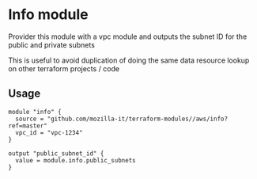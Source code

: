 # Info module
Provider this module with a vpc module and outputs the subnet ID for the public and private subnets

This is useful to avoid duplication of doing the same data resource lookup on other terraform projects / code

## Usage
```hcl
module "info" {
  source = "github.com/mozilla-it/terraform-modules//aws/info?ref=master"
  vpc_id = "vpc-1234"
}

output "public_subnet_id" {
  value = module.info.public_subnets
}
```
